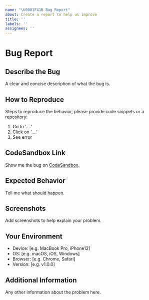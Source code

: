 ```yaml
---
name: "\U0001F41B Bug Report"
about: Create a report to help us improve
title: ''
labels: ''
assignees: ''
---
```


# Bug Report

## Describe the Bug

A clear and concise description of what the bug is.

## How to Reproduce

Steps to reproduce the behavior, please provide code snippets or a repository:

1. Go to '....'
2. Click on '....'
3. See error

## CodeSandbox Link

Show me the bug on [CodeSandbox](https://codesandbox.io).

## Expected Behavior

Tell me what should happen.

## Screenshots

Add screenshots to help explain your problem.

## Your Environment

- Device: [e.g. MacBook Pro, iPhone12]
- OS: [e.g. macOS, iOS, Windows]
- Browser: [e.g. Chrome, Safari]
- Version: [e.g. v1.0.0]

## Additional Information

Any other information about the problem here.
